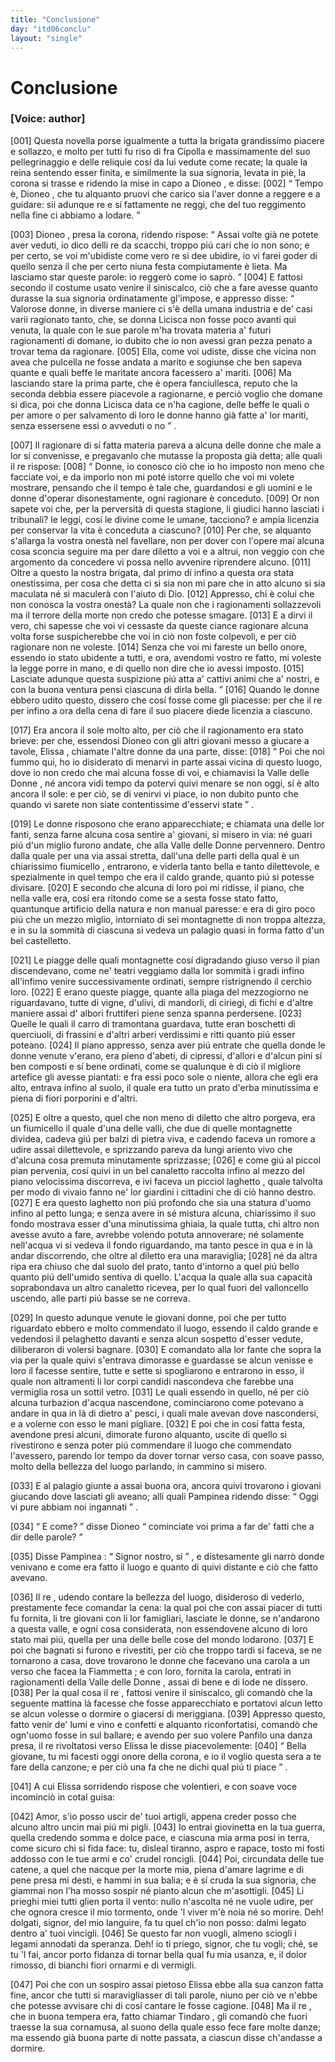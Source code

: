 ```yaml
---
title: "Conclusione"
day: "itd06conclu"
layout: "single"
---
```

<div id="d06conclu" type="conclusion" who="author">
 <h1>
  Conclusione
 </h1>
 <p>
  <h3>
   [Voice: author]
  </h3>
 </p>
 <p>
  <a name="p06970001">
   [001]
  </a>
  Questa novella porse igualmente a tutta la brigata grandissimo piacere e sollazzo, e molto per tutti fu riso di
  <name persref="fratecipolla" type="person">
   fra Cipolla
  </name>
  e massimamente del suo pellegrinaggio e delle reliquie cos&iacute; da lui vedute come recate; la quale la
  <name persref="elissa" type="person">
   reina
  </name>
  sentendo esser finita, e similmente la sua signoria, levata in pi&egrave;, la corona si trasse e ridendo la mise in capo a
  <name persref="dioneo" type="person">
   Dioneo
  </name>
  , e disse:
  <a name="p06970002">
   [002]
  </a>
  <q direct="unspecified" who="elissa">
   Tempo &egrave;,
   <name persref="dioneo" type="person">
    Dioneo
   </name>
   , che tu alquanto pruovi che carico sia l'aver donne a reggere e a guidare: sii adunque re e s&iacute; fattamente ne reggi, che del tuo reggimento nella fine ci abbiamo a lodare.
  </q>
 </p>
 <p>
  <a name="p06970003">
   [003]
  </a>
  <name persref="dioneo" type="person">
   Dioneo
  </name>
  , presa la corona, ridendo rispose:
  <q direct="unspecified" who="dioneo">
   Assai volte gi&agrave; ne potete aver veduti, io dico delli re da scacchi, troppo pi&uacute; cari che io non sono; e per certo, se voi m'ubidiste come vero re si dee ubidire, io vi farei goder di quello senza il che per certo niuna festa compiutamente &egrave; lieta. Ma lasciamo star queste parole: io regger&ograve; come io sapr&ograve;.
  </q>
  <a name="p06970004">
   [004]
  </a>
  E fattosi secondo il costume usato venire il siniscalco, ci&ograve; che a fare avesse quanto durasse la sua signoria ordinatamente gl'impose, e appresso disse:
  <q direct="unspecified" who="dioneo">
   Valorose donne, in diverse maniere ci s'&egrave; della umana industria e de' casi varii ragionato tanto, che, se donna
   <name persref="licisca" type="person">
    Licisca
   </name>
   non fosse poco avanti qui venuta, la quale con le sue parole m'ha trovata materia a' futuri ragionamenti di domane, io dubito che io non avessi gran pezza penato a trovar tema da ragionare.
   <a name="p06970005">
    [005]
   </a>
   Ella, come voi udiste, disse che vicina non avea che pulcella ne fosse andata a marito e sogiunse che ben sapeva quante e quali beffe le maritate ancora facessero a' mariti.
   <a name="p06970006">
    [006]
   </a>
   Ma lasciando stare la prima parte, che &egrave; opera fanciullesca, reputo che la seconda debbia essere piacevole a ragionarne, e perci&ograve; voglio che domane si dica, poi che donna
   <name persref="licisca" type="person">
    Licisca
   </name>
   data ce n'ha cagione,
   <seg type="topic">
    delle beffe le quali o per amore o per salvamento di loro le donne hanno gi&agrave; fatte a' lor mariti, senza essersene essi o avveduti o no
   </seg>
  </q>
  .
 </p>
 <p>
  <a name="p06970007">
   [007]
  </a>
  Il ragionare di s&iacute; fatta materia pareva a alcuna delle donne che male a lor si convenisse, e pregavanlo che mutasse la proposta gi&agrave; detta; alle quali il
  <name persref="dioneo" type="person">
   re
  </name>
  rispose:
  <a name="p06970008">
   [008]
  </a>
  <q direct="unspecified" who="dioneo">
   Donne, io conosco ci&ograve; che io ho imposto non meno che facciate voi, e da imporlo non mi pot&eacute; istorre quello che voi mi volete mostrare, pensando che il tempo &egrave; tale che, guardandosi e gli uomini e le donne d'operar disonestamente, ogni ragionare &egrave; conceduto.
   <a name="p06970009">
    [009]
   </a>
   Or non sapete voi che, per la perversit&agrave; di questa stagione, li giudici hanno lasciati i tribunali? le leggi, cos&iacute; le divine come le umane, tacciono? e ampia licenzia per conservar la vita &egrave; conceduta a ciascuno?
   <a name="p06970010">
    [010]
   </a>
   Per che, se alquanto s'allarga la vostra onest&agrave; nel favellare, non per dover con l'opere mai alcuna cosa sconcia seguire ma per dare diletto a voi e a altrui, non veggio con che argomento da concedere vi possa nello avvenire riprendere alcuno.
   <a name="p06970011">
    [011]
   </a>
   Oltre a questo la nostra brigata, dal primo d&iacute; infino a questa ora stata onestissima, per cosa che detta ci si sia non mi pare che in atto alcuno si sia maculata n&eacute; si maculer&agrave; con l'aiuto di Dio.
   <a name="p06970012">
    [012]
   </a>
   Appresso, chi &egrave; colui che non conosca la vostra onest&agrave;? La quale non che i ragionamenti sollazzevoli ma il terrore della morte non credo che potesse smagare.
   <a name="p06970013">
    [013]
   </a>
   E a dirvi il vero, chi sapesse che voi vi cessaste da queste ciance ragionare alcuna volta forse suspicherebbe che voi in ci&ograve; non foste colpevoli, e per ci&ograve; ragionare non ne voleste.
   <a name="p06970014">
    [014]
   </a>
   Senza che voi mi fareste un bello onore, essendo io stato ubidente a tutti, e ora, avendomi vostro re fatto, mi voleste la legge porre in mano, e di quello non dire che io avessi imposto.
   <a name="p06970015">
    [015]
   </a>
   Lasciate adunque questa suspizione pi&uacute; atta a' cattivi animi che a' nostri, e con la buona ventura pensi ciascuna di dirla bella.
  </q>
  <a name="p06970016">
   [016]
  </a>
  Quando le donne ebbero udito questo, dissero che cos&iacute; fosse come gli piacesse: per che il re per infino a ora della cena di fare il suo piacere diede licenzia a ciascuno.
 </p>
 <p>
  <a name="p06970017">
   [017]
  </a>
  Era ancora il sole molto alto, per ci&ograve; che il ragionamento era stato brieve: per che, essendosi
  <name persref="dioneo" type="person">
   Dioneo
  </name>
  con gli altri giovani messo a giucare a tavole,
  <name persref="elissa" type="person">
   Elissa
  </name>
  , chiamate l'altre donne da una parte, disse:
  <a name="p06970018">
   [018]
  </a>
  <q direct="unspecified" who="elissa">
   Poi che noi fummo qui, ho io disiderato di menarvi in parte assai vicina di questo luogo, dove io non credo che mai alcuna fosse di voi, e chiamavisi la
   <name placeref="valledonnebrigata-01" type="place">
    Valle delle Donne
   </name>
   , n&eacute; ancora vidi tempo da potervi quivi menare se non oggi, s&iacute; &egrave; alto ancora il sole: e per ci&ograve;, se di venirvi vi piace, io non dubito punto che quando vi sarete non siate contentissime d'esservi state
  </q>
  .
 </p>
 <p>
  <a name="p06970019">
   [019]
  </a>
  Le donne risposono che erano apparecchiate; e chiamata una delle lor fanti, senza farne alcuna cosa sentire a' giovani, si misero in via: n&eacute; guari pi&uacute; d'un miglio furono andate, che alla
  <name placeref="valledonnebrigata-01" type="place">
   Valle delle Donne
  </name>
  pervennero. Dentro dalla quale per una via assai stretta, dall'una delle parti della qual &egrave; un
  <name placeref="fiumicello1-c06" type="place">
   chiarissimo fiumicello
  </name>
  , entrarono, e viderla tanto bella e tanto dilettevole, e spezialmente in quel tempo che era il caldo grande, quanto pi&uacute; si potesse divisare.
  <a name="p06970020">
   [020]
  </a>
  E secondo che alcuna di loro poi mi ridisse, il piano, che nella valle era, cos&iacute; era ritondo come se a sesta fosse stato fatto, quantunque artificio della natura e non manual paresse: e era di giro poco pi&uacute; che un mezzo miglio, intorniato di
  <name placeref="montagnette-c06" type="place">
   sei montagnette
  </name>
  di non troppa altezza, e in su la sommit&agrave; di ciascuna si vedeva un palagio quasi in forma fatto d'un bel castelletto.
 </p>
 <p>
  <a name="p06970021">
   [021]
  </a>
  Le piagge delle quali
  <name placeref="montagnette-c06" type="place">
   montagnette
  </name>
  cos&iacute; digradando giuso verso il pian discendevano, come ne' teatri veggiamo dalla lor sommit&agrave; i gradi infino all'infimo venire successivamente ordinati, sempre ristrignendo il cerchio loro.
  <a name="p06970022">
   [022]
  </a>
  E erano queste piagge, quante alla piaga del mezzogiorno ne riguardavano, tutte di vigne, d'ulivi, di mandorli, di ciriegi, di fichi e d'altre maniere assai d'
  <name placeref="alberifrutt-c06" type="place">
   albori fruttiferi
  </name>
  piene senza spanna perdersene.
  <a name="p06970023">
   [023]
  </a>
  Quelle le quali il carro di tramontana guardava, tutte eran boschetti di querciuoli, di frassini e d'altri arberi verdissimi e ritti quanto pi&uacute; esser poteano.
  <a name="p06970024">
   [024]
  </a>
  Il piano appresso, senza aver pi&uacute; entrate che quella donde le donne venute v'erano, era pieno d'abeti, di cipressi, d'allori e d'alcun pini s&iacute; ben composti e s&iacute; bene ordinati, come se qualunque &egrave; di ci&ograve; il migliore artefice gli avesse piantati: e fra essi poco sole o niente, allora che egli era alto, entrava infino al suolo, il quale era tutto un
  <name placeref="prato-c06" type="place">
   prato
  </name>
  d'erba minutissima e piena di fiori porporini e d'altri.
 </p>
 <p>
  <a name="p06970025">
   [025]
  </a>
  E oltre a questo, quel che non meno di diletto che altro porgeva, era un
  <name placeref="fiumicello2-c06" type="place">
   fiumicello
  </name>
  il quale d'una delle valli, che due di quelle
  <name placeref="montagnette-c06" type="place">
   montagnette
  </name>
  dividea, cadeva gi&uacute; per balzi di pietra viva, e cadendo faceva un romore a udire assai dilettevole, e sprizzando pareva da lungi ariento vivo che d'alcuna cosa premuta minutamente sprizzasse;
  <a name="p06970026">
   [026]
  </a>
  e come gi&uacute; al piccol pian pervenia, cos&iacute; quivi in un bel canaletto raccolta infino al mezzo del piano velocissima discorreva, e ivi faceva un picciol
  <name placeref="laghettobrigata-01" type="place">
   laghetto
  </name>
  , quale talvolta per modo di vivaio fanno ne' lor giardini i cittadini che di ci&ograve; hanno destro.
  <a name="p06970027">
   [027]
  </a>
  E era questo laghetto non pi&uacute; profondo che sia una statura d'uomo infino al petto lunga; e senza avere in s&eacute; mistura alcuna, chiarissimo il suo fondo mostrava esser d'una minutissima ghiaia, la quale tutta, chi altro non avesse avuto a fare, avrebbe volendo potuta annoverare; n&eacute; solamente nell'acqua vi si vedeva il fondo riguardando, ma tanto pesce in qua e in l&agrave; andar discorrendo, che oltre al diletto era una maraviglia;
  <a name="p06970028">
   [028]
  </a>
  n&eacute; da altra ripa era chiuso che dal suolo del prato, tanto d'intorno a quel pi&uacute; bello quanto pi&uacute; dell'umido sentiva di quello. L'acqua la quale alla sua capacit&agrave; soprabondava un altro canaletto ricevea, per lo qual fuori del valloncello uscendo, alle parti pi&uacute; basse se ne correva.
 </p>
 <p>
  <a name="p06970029">
   [029]
  </a>
  In questo adunque venute le giovani donne, poi che per tutto riguardato ebbero e molto commendato il luogo, essendo il caldo grande e vedendosi il
  <name placeref="laghettobrigata-01" type="place">
   pelaghetto
  </name>
  davanti e senza alcun sospetto d'esser vedute, diliberaron di volersi bagnare.
  <a name="p06970030">
   [030]
  </a>
  E comandato alla lor fante che sopra la via per la quale quivi s'entrava dimorasse e guardasse se alcun venisse e loro il facesse sentire, tutte e sette si spogliarono e entrarono in esso, il quale non altramenti li lor corpi candidi nascondeva che farebbe una vermiglia rosa un sottil vetro.
  <a name="p06970031">
   [031]
  </a>
  Le quali essendo in quello, n&eacute; per ci&ograve; alcuna turbazion d'acqua nascendone, cominciarono come potevano a andare in qua in l&agrave; di dietro a' pesci, i quali male avevan dove nascondersi, e a volerne con esso le mani pigliare.
  <a name="p06970032">
   [032]
  </a>
  E poi che in cos&iacute; fatta festa, avendone presi alcuni, dimorate furono alquanto, uscite di quello si rivestirono e senza poter pi&uacute; commendare il luogo che commendato l'avessero, parendo lor tempo da dover tornar verso casa, con soave passo, molto della bellezza del luogo parlando, in cammino si misero.
 </p>
 <p>
  <a name="p06970033">
   [033]
  </a>
  E al palagio giunte a assai buona ora, ancora quivi trovarono i giovani giucando dove lasciati gli aveano; alli quali
  <name persref="pampinea" type="person">
   Pampinea
  </name>
  ridendo disse:
  <q direct="unspecified" who="pampinea">
   Oggi vi pure abbiam noi ingannati
  </q>
  .
 </p>
 <p>
  <a name="p06970034">
   [034]
  </a>
  <q direct="unspecified" who="dioneo">
   E come?
  </q>
  disse
  <name persref="dioneo" type="person">
   Dioneo
  </name>
  <q direct="unspecified">
   cominciate voi prima a far de' fatti che a dir delle parole?
  </q>
 </p>
 <p>
  <a name="p06970035">
   [035]
  </a>
  Disse
  <name persref="pampinea" type="person">
   Pampinea
  </name>
  :
  <q direct="unspecified" who="pampinea">
   Signor nostro, s&iacute;
  </q>
  , e distesamente gli narr&ograve; donde venivano e come era fatto il luogo e quanto di quivi distante e ci&ograve; che fatto avevano.
 </p>
 <p>
  <a name="p06970036">
   [036]
  </a>
  Il
  <name persref="dioneo" type="person">
   re
  </name>
  , udendo contare la bellezza del luogo, disideroso di vederlo, prestamente fece comandar la cena: la qual poi che con assai piacer di tutti fu fornita, li tre giovani con li lor famigliari, lasciate le donne, se n'andarono a questa valle, e ogni cosa considerata, non essendovene alcuno di loro stato mai pi&uacute;, quella per una delle belle cose del mondo lodarono.
  <a name="p06970037">
   [037]
  </a>
  E poi che bagnati si furono e rivestiti, per ci&ograve; che troppo tardi si faceva, se ne tornarono a casa, dove trovarono le donne che facevano una carola a un verso che facea la
  <name persref="fiammetta" type="person">
   Fiammetta
  </name>
  ; e con loro, fornita la carola, entrati in ragionamenti della
  <name placeref="valledonnebrigata-01" type="place">
   Valle delle Donne
  </name>
  , assai di bene e di lode ne dissero.
  <a name="p06970038">
   [038]
  </a>
  Per la qual cosa il
  <name persref="dioneo" type="person">
   re
  </name>
  , fattosi venire il siniscalco, gli comand&ograve; che la seguente mattina l&agrave; facesse che fosse apparecchiato e portatovi alcun letto se alcun volesse o dormire o giacersi di meriggiana.
  <a name="p06970039">
   [039]
  </a>
  Appresso questo, fatto venir de' lumi e vino e confetti e alquanto riconfortatisi, comand&ograve; che ogn'uomo fosse in sul ballare; e avendo per suo volere
  <name persref="panfilo" type="person">
   Panfilo
  </name>
  una danza presa, il
  <name persref="dioneo" type="person">
   re
  </name>
  rivoltatosi verso
  <name persref="elissa" type="person">
   Elissa
  </name>
  le disse piacevolemente:
  <a name="p06970040">
   [040]
  </a>
  <q direct="unspecified" who="dioneo">
   Bella giovane, tu mi facesti oggi onore della corona, e io il voglio questa sera a te fare della canzone; e per ci&ograve; una fa che ne dichi qual pi&uacute; ti piace
  </q>
  .
 </p>
 <p>
  <a name="p06970041">
   [041]
  </a>
  A cui
  <name persref="elissa" type="person">
   Elissa
  </name>
  sorridendo rispose che volentieri, e con soave voce incominci&ograve; in cotal guisa:
 </p>
 <div3 type="song" who="elissa">
  <lg>
   <a name="p06970042">
    [042]
   </a>
   <l>
    Amor, s'io posso uscir de' tuoi artigli,
   </l>
   <l>
    appena creder posso
   </l>
   <l>
    che alcuno altro uncin mai pi&uacute; mi pigli.
   </l>
  </lg>
  <lg>
   <a name="p06970043">
    [043]
   </a>
   <l>
    Io entrai giovinetta en la tua guerra,
   </l>
   <l>
    quella credendo somma e dolce pace,
   </l>
   <l>
    e ciascuna mia arma posi in terra,
   </l>
   <l>
    come sicuro chi si fida face:
   </l>
   <l>
    tu, disleal tiranno, aspro e rapace,
   </l>
   <l>
    tosto mi fosti addosso
   </l>
   <l>
    con le tue armi e co' crudel roncigli.
   </l>
  </lg>
  <lg>
   <a name="p06970044">
    [044]
   </a>
   <l>
    Poi, circundata delle tue catene,
   </l>
   <l>
    a quel che nacque per la morte mia,
   </l>
   <l>
    piena d'amare lagrime e di pene
   </l>
   <l>
    presa mi desti, e hammi in sua balia;
   </l>
   <l>
    e &egrave; s&iacute; cruda la sua signoria,
   </l>
   <l>
    che giammai non l'ha mosso
   </l>
   <l>
    sospir n&eacute; pianto alcun che m'asottigli.
   </l>
  </lg>
  <lg>
   <a name="p06970045">
    [045]
   </a>
   <l>
    Li prieghi miei tutti glien porta il vento:
   </l>
   <l>
    nullo n'ascolta n&eacute; ne vuole udire,
   </l>
   <l>
    per che ognora cresce il mio tormento,
   </l>
   <l>
    onde 'l viver m'&egrave; noia n&eacute; so morire.
   </l>
   <l>
    Deh! dolgati, signor, del mio languire,
   </l>
   <l>
    fa tu quel ch'io non posso:
   </l>
   <l>
    dalmi legato dentro a' tuoi vincigli.
   </l>
  </lg>
  <lg>
   <a name="p06970046">
    [046]
   </a>
   <l>
    Se questo far non vuogli, almeno sciogli
   </l>
   <l>
    i legami annodati da speranza.
   </l>
   <l>
    Deh! io ti priego, signor, che tu vogli;
   </l>
   <l>
    ch&eacute;, se tu 'l fai, ancor porto fidanza
   </l>
   <l>
    di tornar bella qual fu mia usanza,
   </l>
   <l>
    e, il dolor rimosso,
   </l>
   <l>
    di bianchi fiori ornarmi e di vermigli.
   </l>
  </lg>
 </div3>
 <p>
  <a name="p06970047">
   [047]
  </a>
  Poi che con un sospiro assai pietoso
  <name persref="elissa" type="person">
   Elissa
  </name>
  ebbe alla sua canzon fatta fine, ancor che tutti si maravigliasser di tali parole, niuno per ci&ograve; ve n'ebbe che potesse avvisare chi di cos&iacute; cantare le fosse cagione.
  <a name="p06970048">
   [048]
  </a>
  Ma il
  <name persref="dioneo" type="person">
   re
  </name>
  , che in buona tempera era, fatto chiamar
  <name persref="tindaro" type="person">
   Tindaro
  </name>
  , gli comand&ograve; che fuori traesse la sua cornamusa, al suono della quale esso fece fare molte danze; ma essendo gi&agrave; buona parte di notte passata, a ciascun disse ch'andasse a dormire.
 </p>
</div>